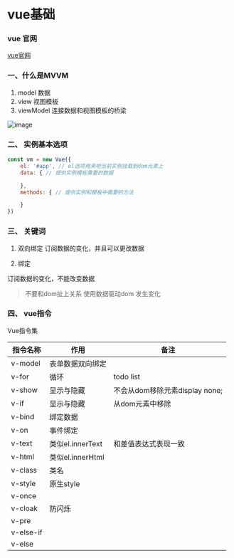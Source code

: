 # vue基础

### vue 官网

[vue官网](https://cn.vuejs.org/)


### 一、什么是MVVM

1. model 数据
2. view 视图模板
3. viewModel 连接数据和视图模板的桥梁

![image](https://timgsa.baidu.com/timg?image&quality=80&size=b9999_10000&sec=1535385219250&di=540365911683ba3beda1051d5db9ea10&imgtype=0&src=http%3A%2F%2Fwww.syscom.com.tw%2FPicUpload%2FCht%2Frd5%2FPic_3418.jpg)

### 二、 实例基本选项

```js
const vm = new Vue({
    el: '#app', // el选项用来吧当前实例挂载到dom元素上
    data: { // 提供实例模板需要的数据

    },
    methods: { // 提供实例和模板中需要的方法

    }
})
```

### 三、 关键词

1. 双向绑定
订阅数据的变化，并且可以更改数据


2. 绑定

订阅数据的变化，不能改变数据


> 不要和dom扯上关系 使用数据驱动dom 发生变化


### 四、 vue指令

Vue指令集

指令名称|作用|备注
---|---|---
v-model|表单数据双向绑定|
v-for|循环|todo list
v-show|显示与隐藏|不会从dom移除元素display none;
v-if|显示与隐藏|从dom元素中移除
v-bind|绑定数据|
v-on|事件绑定|
v-text|类似el.innerText| 和差值表达式表现一致
v-html|类似el.innerHtml|
v-class|类名|
v-style|原生style|
v-once||
v-cloak|防闪烁|
v-pre||
v-else-if||
v-else||
